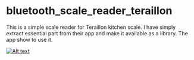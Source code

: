 #  bluetooth_scale_reader_teraillon


This is a simple scale reader for Teraillon kitchen scale.
I have simply extract essential part from their app and 
make it available as a library. The app show to use it.

[![Alt text](https://img.youtube.com/vi/QOl8vFs9WjM/0.jpg)](https://www.youtube.com/watch?v=QOl8vFs9WjM)

